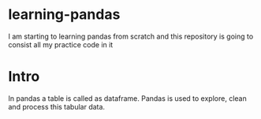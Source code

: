 # learning-pandas
I am starting to learning pandas from scratch and this repository is going to consist all my practice code in it

# Intro
In pandas a table is called as dataframe.
Pandas is used to explore, clean and process this tabular data.

